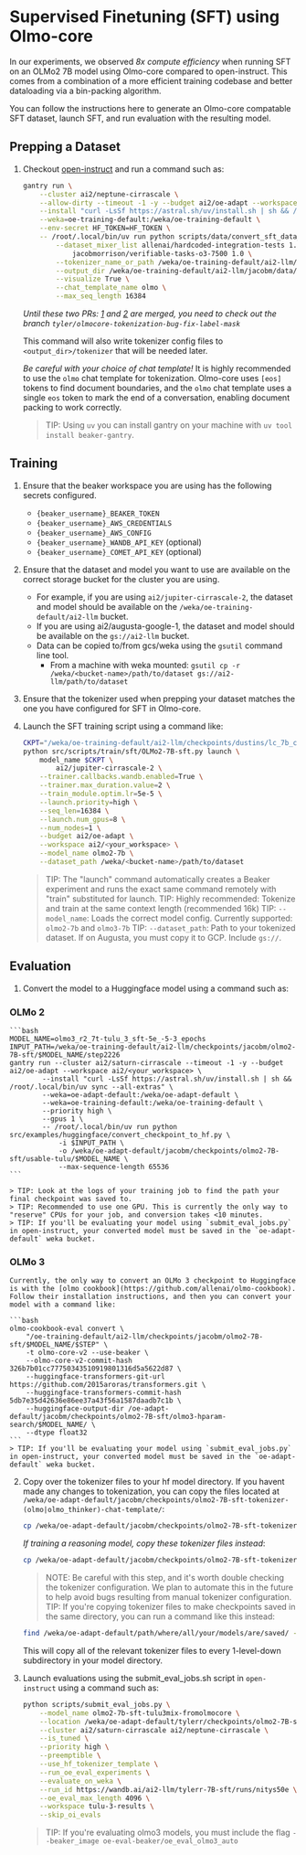 # Supervised Finetuning (SFT) using Olmo-core

In our experiments, we observed *8x compute efficiency* when running SFT on an OLMo2 7B model
using Olmo-core compared to open-instruct. This comes from a combination of a more efficient
training codebase and better dataloading via a bin-packing algorithm.

You can follow the instructions here to generate an Olmo-core compatable SFT dataset, launch SFT, and run evaluation with the resulting model.

## Prepping a Dataset

1. Checkout [open-instruct](https://github.com/allenai/open-instruct) and run a command such as:

    ```bash
    gantry run \
        --cluster ai2/neptune-cirrascale \
        --allow-dirty --timeout -1 -y --budget ai2/oe-adapt --workspace ai2/jacobm \
        --install "curl -LsSf https://astral.sh/uv/install.sh | sh && /root/.local/bin/uv sync" \
        --weka=oe-training-default:/weka/oe-training-default \
        --env-secret HF_TOKEN=HF_TOKEN \
        -- /root/.local/bin/uv run python scripts/data/convert_sft_data_for_olmocore.py \
            --dataset_mixer_list allenai/hardcoded-integration-tests 1.0 \
                jacobmorrison/verifiable-tasks-o3-7500 1.0 \
            --tokenizer_name_or_path /weka/oe-training-default/ai2-llm/checkpoints/dustins/lc_7b_cont_pretrain_final_anneal/step11921-hf \
            --output_dir /weka/oe-training-default/ai2-llm/jacobm/data/sft/usable-tulu-16k/example-tokenized-dataset \
            --visualize True \
            --chat_template_name olmo \
            --max_seq_length 16384
    ```

    *Until these two PRs: [1](https://github.com/allenai/open-instruct/pull/765) and [2](https://github.com/allenai/open-instruct/pull/749) are merged, you need to check out the branch `tyler/olmocore-tokenization-bug-fix-label-mask`*

    This command will also write tokenizer config files to `<output_dir>/tokenizer` that will be needed later.

    *Be careful with your choice of chat template!* It is highly recommended to use the `olmo` chat template for tokenization. Olmo-core uses `[eos]` tokens to find document boundaries, and the `olmo` chat template uses a single `eos` token to mark the end of a conversation, enabling document packing to work correctly.

    > TIP: Using `uv` you can install gantry on your machine with `uv tool install beaker-gantry`.

## Training

1. Ensure that the beaker workspace you are using has the following secrets configured.
    * `{beaker_username}_BEAKER_TOKEN`
    * `{beaker_username}_AWS_CREDENTIALS`
    * `{beaker_username}_AWS_CONFIG`
    * `{beaker_username}_WANDB_API_KEY`  (optional)
    * `{beaker_username}_COMET_API_KEY`  (optional)

2. Ensure that the dataset and model you want to use are available on the correct storage bucket for the cluster you are using.
    * For example, if you are using `ai2/jupiter-cirrascale-2`, the dataset and model should be available on the `/weka/oe-training-default/ai2-llm` bucket.
    * If you are using ai2/augusta-google-1, the dataset and model should be available on the `gs://ai2-llm` bucket.
    * Data can be copied to/from gcs/weka using the `gsutil` command line tool.
        * From a machine with weka mounted: `gsutil cp -r /weka/<bucket-name>/path/to/dataset gs://ai2-llm/path/to/dataset`

3. Ensure that the tokenizer used when prepping your dataset matches the one you have configured for SFT in Olmo-core.

4. Launch the SFT training script using a command like:

    ```bash
    CKPT="/weka/oe-training-default/ai2-llm/checkpoints/dustins/lc_7b_cont_pretrain_4K_20B/step33379"
    python src/scripts/train/sft/OLMo2-7B-sft.py launch \
        model_name $CKPT \
            ai2/jupiter-cirrascale-2 \
        --trainer.callbacks.wandb.enabled=True \
        --trainer.max_duration.value=2 \
        --train_module.optim.lr=5e-5 \
        --launch.priority=high \
        --seq_len=16384 \
        --launch.num_gpus=8 \
        --num_nodes=1 \
        --budget ai2/oe-adapt \
        --workspace ai2/<your_workspace> \
        --model_name olmo2-7b \
        --dataset_path /weka/<bucket-name>/path/to/dataset
    ```

    > TIP: The "launch" command automatically creates a Beaker experiment and runs the exact same command remotely with "train" substituted for launch.
    > TIP: Highly recommended: Tokenize and train at the same context length (recommended 16k)
    > TIP: `--model_name`: Loads the correct model config. Currently supported: `olmo2-7b` and `olmo3-7b`
    > TIP: `--dataset_path`: Path to your tokenized dataset. If on Augusta, you must copy it to GCP. Include `gs://`.

## Evaluation

1. Convert the model to a Huggingface model using a command such as:

### OLMo 2
    ```bash
    MODEL_NAME=olmo3_r2_7t-tulu_3_sft-5e_-5-3_epochs
    INPUT_PATH=/weka/oe-training-default/ai2-llm/checkpoints/jacobm/olmo2-7B-sft/$MODEL_NAME/step2226
    gantry run --cluster ai2/saturn-cirrascale --timeout -1 -y --budget ai2/oe-adapt --workspace ai2/<your_workspace> \
            --install "curl -LsSf https://astral.sh/uv/install.sh | sh && /root/.local/bin/uv sync --all-extras" \
            --weka=oe-adapt-default:/weka/oe-adapt-default \
            --weka=oe-training-default:/weka/oe-training-default \
            --priority high \
            --gpus 1 \
            -- /root/.local/bin/uv run python src/examples/huggingface/convert_checkpoint_to_hf.py \
                -i $INPUT_PATH \
                -o /weka/oe-adapt-default/jacobm/checkpoints/olmo2-7B-sft/usable-tulu/$MODEL_NAME \
                --max-sequence-length 65536
    ```

    > TIP: Look at the logs of your training job to find the path your final checkpoint was saved to.
    > TIP: Recommended to use one GPU. This is currently the only way to "reserve" CPUs for your job, and conversion takes <10 minutes.
    > TIP: If you'll be evaluating your model using `submit_eval_jobs.py` in open-instruct, your converted model must be saved in the `oe-adapt-default` weka bucket.

### OLMo 3

    Currently, the only way to convert an OLMo 3 checkpoint to Huggingface is with the [olmo cookbook](https://github.com/allenai/olmo-cookbook). Follow their installation instructions, and then you can convert your model with a command like:

    ```bash
    olmo-cookbook-eval convert \
        "/oe-training-default/ai2-llm/checkpoints/jacobm/olmo2-7B-sft/$MODEL_NAME/$STEP" \
        -t olmo-core-v2 --use-beaker \
        --olmo-core-v2-commit-hash 326b7b01cc77750343510919801316d5a5622d87 \
        --huggingface-transformers-git-url https://github.com/2015aroras/transformers.git \
        --huggingface-transformers-commit-hash  5db7e35d42636e86ee37a43f56a1587daadb7c1b \
        --huggingface-output-dir /oe-adapt-default/jacobm/checkpoints/olmo2-7B-sft/olmo3-hparam-search/$MODEL_NAME/ \
        --dtype float32
    ```
    > TIP: If you'll be evaluating your model using `submit_eval_jobs.py` in open-instruct, your converted model must be saved in the `oe-adapt-default` weka bucket.

2. Copy over the tokenizer files to your hf model directory. If you havent made any changes to tokenization, you can copy the files located at `/weka/oe-adapt-default/jacobm/checkpoints/olmo2-7B-sft-tokenizer-(olmo|olmo_thinker)-chat-template/`:

    ```bash
    cp /weka/oe-adapt-default/jacobm/checkpoints/olmo2-7B-sft-tokenizer-olmo-chat-template/* /weka/oe-adapt-default/path/to/huggingface/model
    ```

    *If training a reasoning model, copy these tokenizer files instead*:
    ```bash
    cp /weka/oe-adapt-default/jacobm/checkpoints/olmo2-7B-sft-tokenizer-olmo_thinker-chat-template/* /weka/oe-adapt-default/path/to/reasoning/model
    ```

    > NOTE: Be careful with this step, and it's worth double checking the tokenizer configuration. We plan to automate this in the future to help avoid bugs resulting from manual tokenizer configuration.
    > TIP: If you're copying tokenizer files to make checkpoints saved in the same directory, you can run a command like this instead:

    ```bash
    find /weka/oe-adapt-default/path/where/all/your/models/are/saved/ -maxdepth 1 -type d -name "*regex-for-model-names*" -exec cp /weka/oe-adapt-default/jacobm/checkpoints/olmo2-7B-sft-tokenizer-olmo-chat-template/* {} \;
    ```

    This will copy all of the relevant tokenizer files to every 1-level-down subdirectory in your model directory.

3. Launch evaluations using the submit_eval_jobs.sh script in `open-instruct` using a command such as:

    ```bash
    python scripts/submit_eval_jobs.py \
        --model_name olmo2-7b-sft-tulu3mix-fromolmocore \
        --location /weka/oe-adapt-default/tylerr/checkpoints/olmo2-7B-sft/olmo2-7B-sft-tulu3mix/step4143-hf \
        --cluster ai2/saturn-cirrascale ai2/neptune-cirrascale \
        --is_tuned \
        --priority high \
        --preemptible \
        --use_hf_tokenizer_template \
        --run_oe_eval_experiments \
        --evaluate_on_weka \
        --run_id https://wandb.ai/ai2-llm/tylerr-7B-sft/runs/nitys50e \
        --oe_eval_max_length 4096 \
        --workspace tulu-3-results \
        --skip_oi_evals
    ```

    > TIP: If you're evaluating olmo3 models, you must include the flag `--beaker_image oe-eval-beaker/oe_eval_olmo3_auto`
